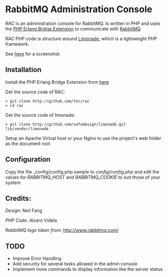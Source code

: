 # RabbitMQ Administration Console #

*RAC* is an administration console for RabbitMQ. Is written in PHP and uses the [PHP Erlang Bridge Extension](http://code.google.com/p/mypeb/) to communicate with [RabbitMQ](http://www.rabbitmq.com/)

RAC PHP code is structure around [Limonade](http://github.com/sofadesign/limonade), which is a lightweight PHP framework.

See [here](http://twitpic.com/1mvo8o) for a screenshot.

## Installation ##

Install the PHP Erlang Bridge Extension from [here](http://code.google.com/p/mypeb/)
    
Get the source code of RAC:

    > git clone http://github.com/tnc/rac
    > cd rac

Get the source code of limonade:

    > git clone http://github.com/sofadesign/limonade.git lib/vendor/limonade
    
Setup an Apache Virtual host or your Nginx to use the project's web folder as the document root

## Configuration ##

Copy the file _config/config.php.sample to _config/config.php_ and edit the values for *RABBITMQ_HOST* and *RABBITMQ_COOKIE* to suit those of your system.
    
## Credits: ##

_Design_: Neil Fang

_PHP Code_: Alvaro Videla

_RabbitMQ logo taken from_: http://www.rabbitmq.com/



## TODO ##

* Improve Error Handling
* Add security for several tasks allowed in the admin console
* Implement more commands to display information like the server status